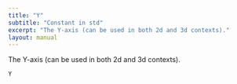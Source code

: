 ```yaml
---
title: "Y"
subtitle: "Constant in std"
excerpt: "The Y-axis (can be used in both 2d and 3d contexts)."
layout: manual
---
```


The Y-axis (can be used in both 2d and 3d contexts).

```kcl
Y
```




